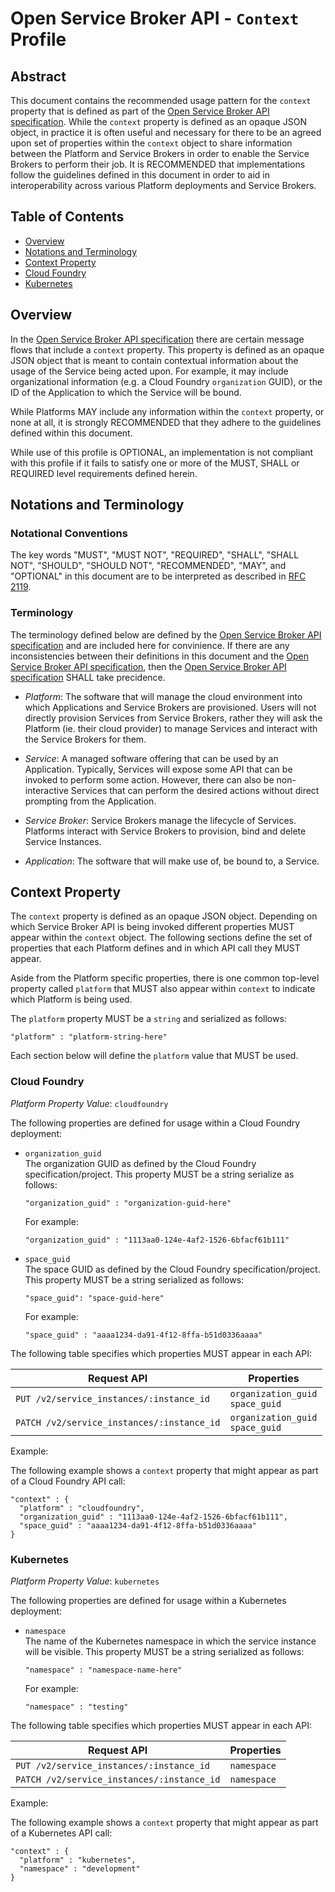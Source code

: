 # Open Service Broker API - `Context` Profile

## Abstract

This document contains the recommended usage pattern for the `context`
property that is defined as part of the
[Open Service Broker API specification](spec.md).
While the `context` property is defined as an opaque JSON object, in practice
it is often useful and necessary for there to be an agreed upon set of
properties within the `context` object to share information between the
Platform and Service Brokers in order to enable the Service Brokers to perform
their job.  It is RECOMMENDED that implementations follow the guidelines
defined in this document in order to aid in interoperability across
various Platform deployments and Service Brokers.

## Table of Contents

- [Overview](#overview)
- [Notations and Terminology](#notations-and-terminology)
- [Context Property](#context-property)
- [Cloud Foundry](#cloud-foundry)
- [Kubernetes](#kubernetes)

## Overview

In the [Open Service Broker API specification](spec.md) there are certain
message flows that include a `context` property. This property is defined
as an opaque JSON object that is meant to contain contextual information
about the usage of the Service being acted upon. For example, it may include
organizational information (e.g. a Cloud Foundry `organization` GUID), or
the ID of the Application to which the Service will be bound.

While Platforms MAY include any information within the `context` property,
or none at all, it is strongly RECOMMENDED that they adhere to the guidelines
defined within this document.

While use of this profile is OPTIONAL, an implementation is not compliant
with this profile if it fails to satisfy one or more of the MUST, SHALL
or REQUIRED level requirements defined herein.

## Notations and Terminology

### Notational Conventions

The key words "MUST", "MUST NOT", "REQUIRED", "SHALL", "SHALL NOT", "SHOULD",
"SHOULD NOT", "RECOMMENDED",  "MAY", and "OPTIONAL" in this document are to
be interpreted as described in [RFC 2119]( https://tools.ietf.org/html/rfc2119).

### Terminology

The terminology defined below are defined by the
[Open Service Broker API specification](spec.md) and are included here
for convinience. If there are any inconsistencies between their definitions in
this document and the [Open Service Broker API specification](spec.md), then
the [Open Service Broker API specification](spec.md) SHALL take precidence.

- *Platform*: The software that will manage the cloud environment into which
  Applications and Service Brokers are provisioned.  Users will not directly
  provision Services from Service Brokers, rather they will ask the Platform
  (ie. their cloud provider) to manage Services and interact with the
  Service Brokers for them.

- *Service*: A managed software offering that can be used by an Application.
  Typically, Services will expose some API that can be invoked to perform
  some action. However, there can also be non-interactive Services that can
  perform the desired actions without direct prompting from the Application.

- *Service Broker*: Service Brokers manage the lifecycle of Services. Platforms
  interact with Service Brokers to provision, bind and delete Service
  Instances.

- *Application*: The software that will make use of, be bound to, a Service.

## Context Property

The `context` property is defined as an opaque JSON object. Depending on
which Service Broker API is being invoked different properties MUST appear
within the `context` object.
The following sections define the set of properties that each Platform
defines and in which API call they MUST appear.

Aside from the Platform specific properties, there is one common top-level
property called `platform` that MUST also appear within `context` to
indicate which Platform is being used.

The `platform` property MUST be a `string` and serialized as follows:<br>
```
"platform" : "platform-string-here"
```

Each section below will define the `platform` value that MUST be used.

### Cloud Foundry

*Platform Property Value*: `cloudfoundry`

The following properties are defined for usage within a Cloud Foundry
deployment:

- `organization_guid`<br>
  The organization GUID as defined by the Cloud Foundry
  specification/project. This property MUST be a string serialize as follows:
  ```
  "organization_guid" : "organization-guid-here"
  ```
  For example:
  ```
  "organization_guid" : "1113aa0-124e-4af2-1526-6bfacf61b111"
  ```

- `space_guid`<br>
  The space GUID as defined by the Cloud Foundry
  specification/project. This property MUST be a string serialized as follows:
  ```
  "space_guid": "space-guid-here"
  ```
  For example:
  ```
  "space_guid" : "aaaa1234-da91-4f12-8ffa-b51d0336aaaa"
  ```

The following table specifies which properties MUST appear in each API:

Request API | Properties
----------- | ----------
`PUT /v2/service_instances/:instance_id` | `organization_guid`<br>`space_guid`
`PATCH /v2/service_instances/:instance_id` | `organization_guid`<br>`space_guid`

Example:

The following example shows a `context` property that might appear as
part of a Cloud Foundry API call:
  ```
  "context" : {
    "platform" : "cloudfoundry",
    "organization_guid" : "1113aa0-124e-4af2-1526-6bfacf61b111",
    "space_guid" : "aaaa1234-da91-4f12-8ffa-b51d0336aaaa"
  }
  ```

### Kubernetes

*Platform Property Value*: `kubernetes`

The following properties are defined for usage within a Kubernetes deployment:

- `namespace`<br>
  The name of the Kubernetes namespace in which the service instance
  will be visible. This property MUST be a string serialized as follows:

  ```
  "namespace" : "namespace-name-here"
  ```
  For example:
  ```
  "namespace" : "testing"
  ```

The following table specifies which properties MUST appear in each API:

Request API | Properties
----------- | ----------
`PUT /v2/service_instances/:instance_id` | `namespace`
`PATCH /v2/service_instances/:instance_id` | `namespace`

Example:

The following example shows a `context` property that might appear as
part of a Kubernetes API call:
  ```
  "context" : {
    "platform" : "kubernetes",
    "namespace" : "development"
  }
  ```

